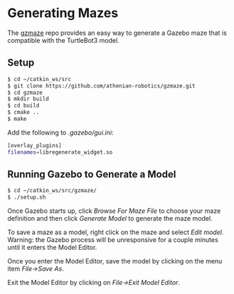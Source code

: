 # Generating Mazes

The [gzmaze](https://github.com/athenian-robotics/gzmaze) repo provides an easy way to generate
a Gazebo maze that is compatible with the TurtleBot3 model. 


## Setup

```bash
$ cd ~/catkin_ws/src
$ git clone https://github.com/athenian-robotics/gzmaze.git
$ cd gzmaze
$ mkdir build
$ cd build
$ cmake ..
$ make
```

Add the following to *.gazebo/gui.ini*:
```bash
[overlay_plugins]
filenames=libregenerate_widget.so
```

## Running Gazebo to Generate a Model

```bash
$ cd ~/catkin_ws/src/gzmaze/
$ ./setup.sh
```
 
Once Gazebo starts up, click *Browse For Maze File* to choose your maze definition 
and then click *Generate Model* to generate the maze model. 

To save a maze as a model, right click on the maze and select *Edit model*.
Warning: the Gazebo process will be unresponsive for a couple minutes until it
enters the Model Editor. 

Once you enter the Model Editor, save the model by clicking on the menu item *File->Save As*.

Exit the Model Editor by clicking on *File->Exit Model Editor*.
